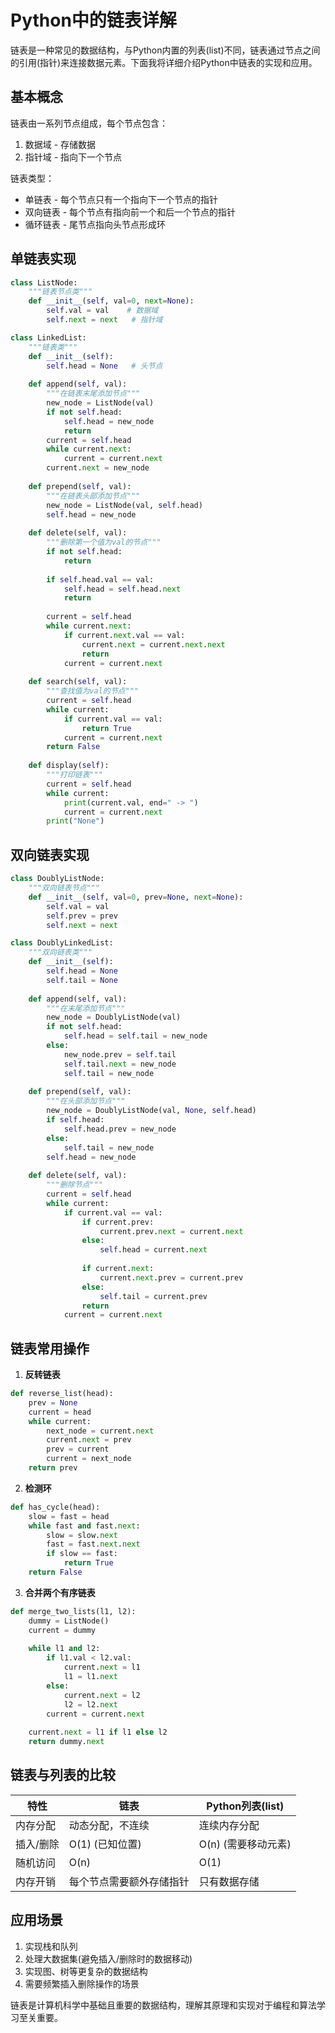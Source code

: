 # Python中的链表详解

链表是一种常见的数据结构，与Python内置的列表(list)不同，链表通过节点之间的引用(指针)来连接数据元素。下面我将详细介绍Python中链表的实现和应用。

## 基本概念

链表由一系列节点组成，每个节点包含：
1. 数据域 - 存储数据
2. 指针域 - 指向下一个节点

链表类型：
- 单链表 - 每个节点只有一个指向下一个节点的指针
- 双向链表 - 每个节点有指向前一个和后一个节点的指针
- 循环链表 - 尾节点指向头节点形成环

## 单链表实现

```python
class ListNode:
    """链表节点类"""
    def __init__(self, val=0, next=None):
        self.val = val    # 数据域
        self.next = next   # 指针域

class LinkedList:
    """链表类"""
    def __init__(self):
        self.head = None   # 头节点
    
    def append(self, val):
        """在链表末尾添加节点"""
        new_node = ListNode(val)
        if not self.head:
            self.head = new_node
            return
        current = self.head
        while current.next:
            current = current.next
        current.next = new_node
    
    def prepend(self, val):
        """在链表头部添加节点"""
        new_node = ListNode(val, self.head)
        self.head = new_node
    
    def delete(self, val):
        """删除第一个值为val的节点"""
        if not self.head:
            return
        
        if self.head.val == val:
            self.head = self.head.next
            return
        
        current = self.head
        while current.next:
            if current.next.val == val:
                current.next = current.next.next
                return
            current = current.next
    
    def search(self, val):
        """查找值为val的节点"""
        current = self.head
        while current:
            if current.val == val:
                return True
            current = current.next
        return False
    
    def display(self):
        """打印链表"""
        current = self.head
        while current:
            print(current.val, end=" -> ")
            current = current.next
        print("None")
```

## 双向链表实现

```python
class DoublyListNode:
    """双向链表节点"""
    def __init__(self, val=0, prev=None, next=None):
        self.val = val
        self.prev = prev
        self.next = next

class DoublyLinkedList:
    """双向链表类"""
    def __init__(self):
        self.head = None
        self.tail = None
    
    def append(self, val):
        """在末尾添加节点"""
        new_node = DoublyListNode(val)
        if not self.head:
            self.head = self.tail = new_node
        else:
            new_node.prev = self.tail
            self.tail.next = new_node
            self.tail = new_node
    
    def prepend(self, val):
        """在头部添加节点"""
        new_node = DoublyListNode(val, None, self.head)
        if self.head:
            self.head.prev = new_node
        else:
            self.tail = new_node
        self.head = new_node
    
    def delete(self, val):
        """删除节点"""
        current = self.head
        while current:
            if current.val == val:
                if current.prev:
                    current.prev.next = current.next
                else:
                    self.head = current.next
                
                if current.next:
                    current.next.prev = current.prev
                else:
                    self.tail = current.prev
                return
            current = current.next
```

## 链表常用操作

1. **反转链表**
```python
def reverse_list(head):
    prev = None
    current = head
    while current:
        next_node = current.next
        current.next = prev
        prev = current
        current = next_node
    return prev
```

2. **检测环**
```python
def has_cycle(head):
    slow = fast = head
    while fast and fast.next:
        slow = slow.next
        fast = fast.next.next
        if slow == fast:
            return True
    return False
```

3. **合并两个有序链表**
```python
def merge_two_lists(l1, l2):
    dummy = ListNode()
    current = dummy
    
    while l1 and l2:
        if l1.val < l2.val:
            current.next = l1
            l1 = l1.next
        else:
            current.next = l2
            l2 = l2.next
        current = current.next
    
    current.next = l1 if l1 else l2
    return dummy.next
```

## 链表与列表的比较

| 特性        | 链表                      | Python列表(list)         |
|------------|--------------------------|-------------------------|
| 内存分配    | 动态分配，不连续          | 连续内存分配            |
| 插入/删除   | O(1) (已知位置)           | O(n) (需要移动元素)      |
| 随机访问    | O(n)                      | O(1)                    |
| 内存开销    | 每个节点需要额外存储指针   | 只有数据存储             |

## 应用场景

1. 实现栈和队列
2. 处理大数据集(避免插入/删除时的数据移动)
3. 实现图、树等更复杂的数据结构
4. 需要频繁插入删除操作的场景

链表是计算机科学中基础且重要的数据结构，理解其原理和实现对于编程和算法学习至关重要。